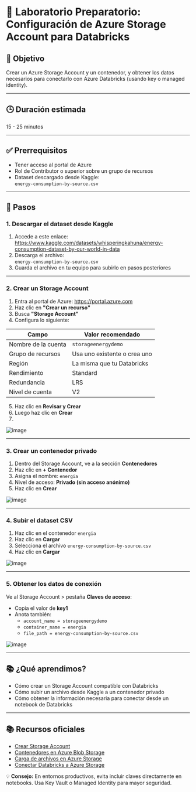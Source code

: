 # 🧪 Laboratorio Preparatorio: Configuración de Azure Storage Account para Databricks

## 🎯 Objetivo  
Crear un Azure Storage Account y un contenedor, y obtener los datos necesarios para conectarlo con Azure Databricks (usando key o managed identity).

---

## 🕒 Duración estimada  
15 - 25 minutos

---

## ✅ Prerrequisitos  
- Tener acceso al portal de Azure  
- Rol de Contributor o superior sobre un grupo de recursos  
- Dataset descargado desde Kaggle:  
  `energy-consumption-by-source.csv`

---

## 📝 Pasos

### 1. Descargar el dataset desde Kaggle

1. Accede a este enlace:  
   https://www.kaggle.com/datasets/whisperingkahuna/energy-consumption-dataset-by-our-world-in-data  
2. Descarga el archivo:  
   `energy-consumption-by-source.csv`  
3. Guarda el archivo en tu equipo para subirlo en pasos posteriores

---

### 2. Crear un Storage Account

1. Entra al portal de Azure: https://portal.azure.com  
2. Haz clic en **"Crear un recurso"**  
3. Busca **"Storage Account"**  
4. Configura lo siguiente:

| Campo                     | Valor recomendado             |
|---------------------------|-------------------------------|
| Nombre de la cuenta       | `storageenergydemo`           |
| Grupo de recursos         | Usa uno existente o crea uno  |
| Región                    | La misma que tu Databricks    |
| Rendimiento               | Standard                      |
| Redundancia               | LRS                           |
| Nivel de cuenta           | V2                            |

5. Haz clic en **Revisar y Crear**  
6. Luego haz clic en **Crear**
7. 
![image](https://github.com/user-attachments/assets/4e5650f8-1280-489a-807f-4d0683b8b796)

---

### 3. Crear un contenedor privado

1. Dentro del Storage Account, ve a la sección **Contenedores**  
2. Haz clic en **+ Contenedor**  
3. Asigna el nombre: `energia`  
4. Nivel de acceso: **Privado (sin acceso anónimo)**  
5. Haz clic en **Crear**

![image](https://github.com/user-attachments/assets/d62ca484-0499-4e27-b422-8b1eb48a3d58)

---

### 4. Subir el dataset CSV

1. Haz clic en el contenedor `energia`  
2. Haz clic en **Cargar**  
3. Selecciona el archivo `energy-consumption-by-source.csv`  
4. Haz clic en **Cargar**

![image](https://github.com/user-attachments/assets/2fd4e70d-ca7e-43f9-8ee7-e1d5ee622ecb)

---

### 5. Obtener los datos de conexión

Ve al Storage Account > pestaña **Claves de acceso**:

- Copia el valor de **key1**  
- Anota también:
  - `account_name = storageenergydemo`
  - `container_name = energia`
  - `file_path = energy-consumption-by-source.csv`

![image](https://github.com/user-attachments/assets/1c8085ff-4ab5-4eee-bd56-ebcd3e2a0d63)

---

## 📚 ¿Qué aprendimos?

- Cómo crear un Storage Account compatible con Databricks  
- Cómo subir un archivo desde Kaggle a un contenedor privado  
- Cómo obtener la información necesaria para conectar desde un notebook de Databricks

---

## 📚 Recursos oficiales

- [Crear Storage Account](https://learn.microsoft.com/azure/storage/common/storage-account-create)  
- [Contenedores en Azure Blob Storage](https://learn.microsoft.com/azure/storage/blobs/storage-blobs-introduction)  
- [Carga de archivos en Azure Storage](https://learn.microsoft.com/azure/storage/blobs/storage-quickstart-blobs-portal)  
- [Conectar Databricks a Azure Storage](https://learn.microsoft.com/azure/databricks/data/data-sources/azure/azure-storage)

💡 **Consejo:** En entornos productivos, evita incluir claves directamente en notebooks. Usa Key Vault o Managed Identity para mayor seguridad.

